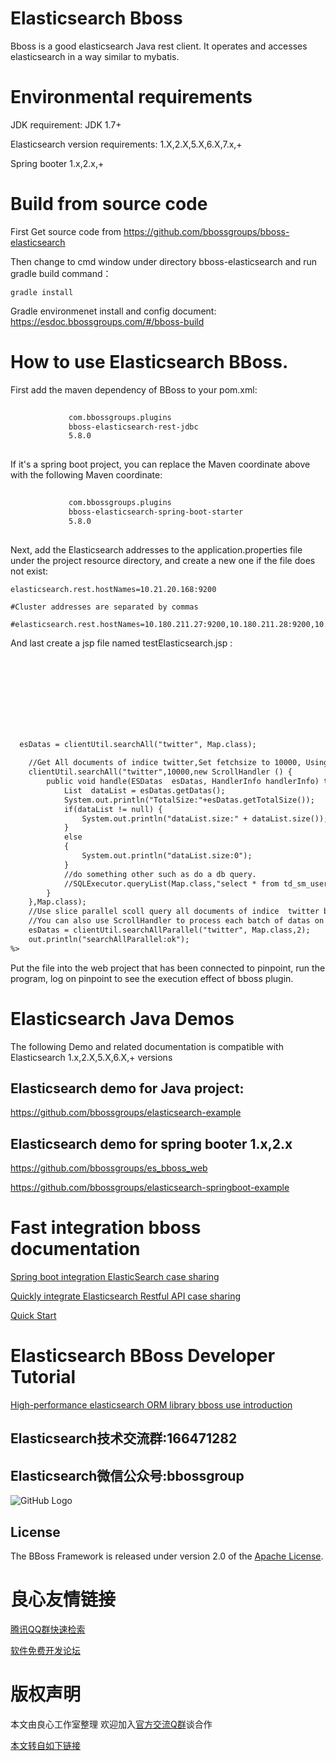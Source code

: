 # Elasticsearch Bboss

Bboss is a good elasticsearch Java rest client. It operates and accesses elasticsearch in a way similar to mybatis.

 

# Environmental requirements

JDK requirement: JDK 1.7+

Elasticsearch version requirements: 1.X,2.X,5.X,6.X,7.x,+

Spring booter 1.x,2.x,+

# Build from source code
First Get source code from https://github.com/bbossgroups/bboss-elasticsearch

Then change to cmd window under directory bboss-elasticsearch and run gradle build command：

```
gradle install
```

Gradle environmenet install and config document: https://esdoc.bbossgroups.com/#/bboss-build

# How to use Elasticsearch BBoss.

First add the maven dependency of BBoss to your pom.xml:

```xml
        
             com.bbossgroups.plugins 
             bboss-elasticsearch-rest-jdbc 
             5.8.0 
         
```

If it's a spring boot project, you can replace the Maven coordinate above with the following Maven coordinate:

```xml
         
             com.bbossgroups.plugins 
             bboss-elasticsearch-spring-boot-starter 
             5.8.0 
         
```



Next, add the Elasticsearch addresses to the application.properties file under the project resource directory, and create a new one if the file does not exist:

```properties
elasticsearch.rest.hostNames=10.21.20.168:9200

#Cluster addresses are separated by commas

#elasticsearch.rest.hostNames=10.180.211.27:9200,10.180.211.28:9200,10.180.211.29:9200
```
And last  create a jsp file named testElasticsearch.jsp :

```jsp
 
 
 
 
 
 
 
 
 
  esDatas = clientUtil.searchAll("twitter", Map.class);

	//Get All documents of indice twitter,Set fetchsize to 10000, Using ScrollHandler to process each batch of datas.
	clientUtil.searchAll("twitter",10000,new ScrollHandler () {
		public void handle(ESDatas  esDatas, HandlerInfo handlerInfo) throws Exception {
			List  dataList = esDatas.getDatas();
			System.out.println("TotalSize:"+esDatas.getTotalSize());
			if(dataList != null) {
				System.out.println("dataList.size:" + dataList.size());
			}
			else
			{
				System.out.println("dataList.size:0");
			}
			//do something other such as do a db query.
			//SQLExecutor.queryList(Map.class,"select * from td_sm_user");
		}
	},Map.class);
    //Use slice parallel scoll query all documents of indice  twitter by 2 thread tasks. DEFAULT_FETCHSIZE is 5000
	//You can also use ScrollHandler to process each batch of datas on your own.
	esDatas = clientUtil.searchAllParallel("twitter", Map.class,2);
	out.println("searchAllParallel:ok");
%>

```

Put the file into the web project that has been connected to pinpoint, run the program, log on pinpoint to see the execution effect of bboss plugin.

# Elasticsearch Java Demos
The following Demo and related documentation is compatible with Elasticsearch 1.x,2.X,5.X,6.X,+ versions
## Elasticsearch demo for Java project:
https://github.com/bbossgroups/elasticsearch-example
## Elasticsearch demo for spring booter 1.x,2.x
https://github.com/bbossgroups/es_bboss_web

https://github.com/bbossgroups/elasticsearch-springboot-example

# Fast integration bboss documentation
[Spring boot integration ElasticSearch case sharing](http://u.720life.cn/g/bdfed60ac96df14f4323fd5d12d9f4146649f61567e95d27e943f77f4bad4502881dc6921f0c2359fde991541aa050cb4770d1687c2ede7cf41ec52fe594995f)

[Quickly integrate Elasticsearch Restful API case sharing](http://u.720life.cn/g/bdfed60ac96df14f4323fd5d12d9f4146649f61567e95d27e943f77f4bad45020d4e7999c18bd2fdeddee74b7684d18c964d12455e9bb1de8a02d314a4a802a9)

[Quick Start](http://u.720life.cn/g/bdfed60ac96df14f4323fd5d12d9f4146649f61567e95d27e943f77f4bad45027f67f1fb32eb5d0880c0866251651376)

# Elasticsearch BBoss Developer Tutorial

[High-performance elasticsearch ORM library bboss use introduction](http://u.720life.cn/g/bdfed60ac96df14f4323fd5d12d9f4146649f61567e95d27e943f77f4bad450241a4d29b717e9a4a5abf5ce648270fa9)

 

## Elasticsearch技术交流群:166471282 

## Elasticsearch微信公众号:bbossgroup   
![GitHub Logo](https://static.oschina.net/uploads/space/2017/0617/094201_QhWs_94045.jpg)

## License

The BBoss Framework is released under version 2.0 of the [Apache License][].

[Apache License]: http://www.apache.org/licenses/LICENSE-2.0


 # 良心友情链接

[腾讯QQ群快速检索](http://u.720life.cn/s/8cf73f7c)

[软件免费开发论坛](http://u.720life.cn/s/bbb01dc0)

# 版权声明 

本文由良心工作室整理 欢迎加入[官方交流Q群](https://u.720life.cn/s/f2316816)谈合作

[本文转自如下链接](http://u.720life.cn/g/2e71d0f0a5c601172267ba20d3a43c6e5da47d87e4c61242346f838afaafee27e8e572d07215f09ea651c169f8b1bc3f007fd27332dc760f7986af8b66e3b3b2)